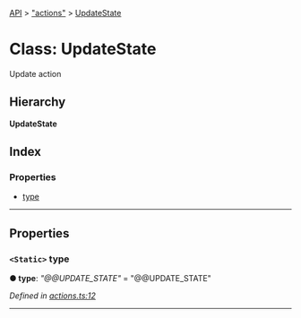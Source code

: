 [API](../README.md) > ["actions"](../modules/_actions_.md) > [UpdateState](../classes/_actions_.updatestate.md)

# Class: UpdateState

Update action

## Hierarchy

**UpdateState**

## Index

### Properties

* [type](_actions_.updatestate.md#type)

---

## Properties

<a id="type"></a>

### `<Static>` type

**● type**: *"@@UPDATE_STATE"* = "@@UPDATE_STATE"

*Defined in [actions.ts:12](https://github.com/amcdnl/ngxs/blob/4ba1032/packages/store/src/actions.ts#L12)*

___

